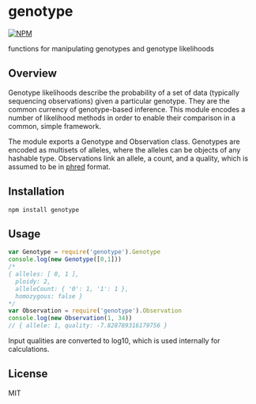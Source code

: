 # genotype

[![NPM](https://nodei.co/npm/genotype.png?global=true)](https://nodei.co/npm/genotype/)

functions for manipulating genotypes and genotype likelihoods

## Overview

Genotype likelihoods describe the probability of a set of data (typically sequencing observations) given a particular genotype. They are the common currency of genotype-based inference. This module encodes a number of likelihood methods in order to enable their comparison in a common, simple framework.

The module exports a Genotype and Observation class. Genotypes are encoded as multisets of alleles, where the alleles can be objects of any hashable type. Observations link an allele, a count, and a quality, which is assumed to be in [phred](https://en.wikipedia.org/wiki/Phred_quality_score) format.

## Installation

```
npm install genotype
```

## Usage

``` js
var Genotype = require('genotype').Genotype
console.log(new Genotype([0,1]))
/*
{ alleles: [ 0, 1 ],
  ploidy: 2,
  alleleCount: { '0': 1, '1': 1 },
  homozygous: false }
*/
var Observation = require('genotype').Observation
console.log(new Observation(1, 34))
// { allele: 1, quality: -7.828789316179756 }
```
Input qualities are converted to log10, which is used internally for calculations.

## License

MIT
